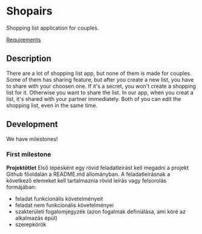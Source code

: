 # Shopairs


Shopping list application for couples.

[Requirements](http://webprogramozas.inf.elte.hu/#!/subjects/full-stack)


## Description

There are a lot of shopping list app, but none of them is made for couples. Some of them has sharing feature, but after you create a new list, you have to share with your choosen one. If it's a secret, you won't create a shopping list for it. Otherwise you want to share the list. In our app, when you creat a list, it's shared with your partner immediately. Both of you can edit the shopping list, even in the same time.


## Development

We have milestones!

### First milestone

**Projektötlet**
Első lépésként egy rövid feladatleírást kell megadni a projekt Github főoldalán a README.md állományban. A feladatleírásnak a következő elemeket kell tartalmaznia rövid leírás vagy felsorolás formájában:

* feladat funkcionális követelményeit
* feladat nem funkcionális követelményei
* szakterületi fogalomjegyzék (azon fogalmak definiálása, ami köré az alkalmazás épül)
* szerepkörök

